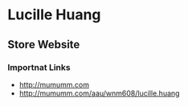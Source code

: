 # Lucille Huang

## Store Website

### Importnat Links

- http://mumumm.com
- http://mumumm.com/aau/wnm608/lucille.huang